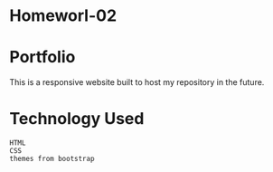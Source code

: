 # Homeworl-02

# Portfolio

This is a responsive website built to host my repository in the future.

# Technology Used

    HTML
    CSS
    themes from bootstrap
